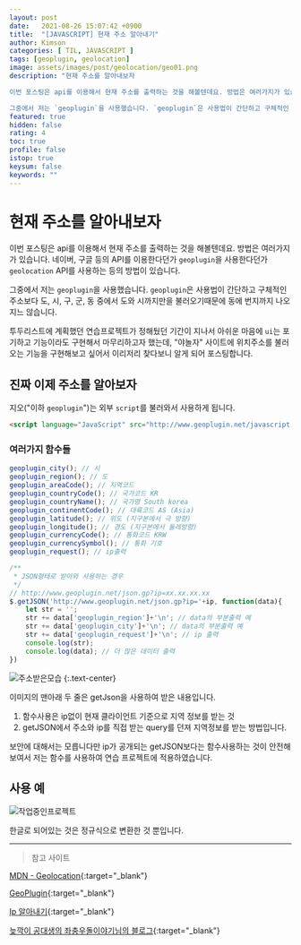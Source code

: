 ```yaml
---
layout: post
date:   2021-08-26 15:07:42 +0900
title:  "[JAVASCRIPT] 현재 주소 알아내기"
author: Kimson
categories: [ TIL, JAVASCRIPT ]
tags: [geoplugin, geolocation]
image: assets/images/post/geolocation/geo01.png
description: "현재 주소를 알아내보자

이번 포스팅은 api를 이용해서 현재 주소를 출력하는 것을 해볼텐데요. 방법은 여러가지가 있습니다. 네이버, 구글 등의 API를 이용한다던가 `geoplugin`을 사용한다던가 `geolocation` API를 사용하는 등의 방법이 있습니다.

그중에서 저는 `geoplugin`을 사용했습니다. `geoplugin`은 사용법이 간단하고 구체적인 주소보다 도, 시, 구, 군, 동 중에서 도와 시까지만을 불러오기때문에 동에 번지까지 나오지느 않습니다."
featured: true
hidden: false
rating: 4
toc: true
profile: false
istop: true
keysum: false
keywords: ""
---
```


# 현재 주소를 알아내보자

이번 포스팅은 api를 이용해서 현재 주소를 출력하는 것을 해볼텐데요. 방법은 여러가지가 있습니다. 네이버, 구글 등의 API를 이용한다던가 `geoplugin`을 사용한다던가 `geolocation` API를 사용하는 등의 방법이 있습니다.

그중에서 저는 `geoplugin`을 사용했습니다. `geoplugin`은 사용법이 간단하고 구체적인 주소보다 도, 시, 구, 군, 동 중에서 도와 시까지만을 불러오기때문에 동에 번지까지 나오지느 않습니다.

투두리스트에 계획했던 연습프로젝트가 정해뒀던 기간이 지나서 아쉬운 마음에 `ui`는 포기하고 기능이라도 구현해서 마무리하고자 했는데, "야놀자" 사이트에 위치주소를 불러오는 기능을 구현해보고 싶어서 이리저리 찾다보니 알게 되어 포스팅합니다.

## 진짜 이제 주소를 알아보자

지오("이하 `geoplugin`")는 외부 `script`를 불러와서 사용하게 됩니다.
```html
<script language="JavaScript" src="http://www.geoplugin.net/javascript.gp" type="text/javascript"></script>
```

### 여러가지 함수들

```javascript
geoplugin_city(); // 시
geoplugin_region(); // 도
geoplugin_areaCode(); // 지역코드
geoplugin_countryCode(); // 국가코드 KR
geoplugin_countryName(); // 국가명 South korea
geoplugin_continentCode(); // 대륙코드 AS (Asia)
geoplugin_latitude(); // 위도 (지구본에서 극 방향)
geoplugin_longitude(); // 경도 (지구본에서 둘레방향)
geoplugin_currencyCode(); // 통화코드 KRW
geoplugin_currencySymbol(); // 통화 기호
geoplugin_request(); // ip출력

/**
 * JSON형태로 받아와 사용하는 경우
 */ 
// http://www.geoplugin.net/json.gp?ip=xx.xx.xx.xx
$.getJSON('http://www.geoplugin.net/json.gp?ip='+ip, function(data){
    let str = '';
    str += data['geoplugin_region']+'\n'; // data의 부분출력 예
    str += data['geoplugin_city']+'\n'; // data의 부분출력 예
    str += data['geoplugin_request']+'\n'; // ip 출력
    console.log(str);
    console.log(data); // 더 많은 데이터 출력
})
```

![주소받은모습]({{site.baseurl}}/assets/images/post/geolocation/geo01.png '주소받은모습')
{:.text-center}

이미지의 맨아래 두 줄은 getJson을 사용하여 받은 내용입니다.

1. 함수사용은 ip없이 현재 클라이언트 기준으로 지역 정보를 받는 것  
2. getJSON에서 주소와 ip를 직접 받는 query를 던져 지역정보를 받는 방법입니다.

보안에 대해서는 모릅니다만 ip가 공개되는 getJSON보다는 함수사용하는 것이 안전해보여서 저는 함수를 사용하여 연습 프로젝트에 적용하였습니다.

## 사용 예

![작업중인프로젝트]({{site.baseurl}}/assets/images/post/geolocation/geo02.png)

한글로 되어있는 것은 정규식으로 변환한 것 뿐입니다.

-----

> 참고 사이트

[MDN - Geolocation](https://developer.mozilla.org/en-US/docs/Web/API/Geolocation_API/Using_the_Geolocation_API){:target="_blank"}

[GeoPlugin](http://www.geoplugin.com/quickstart#how_to_geo-localize_your_visitors){:target="_blank"}

[Ip 알아내기](https://stackoverflow.com/questions/4937517/ip-to-location-using-javascript){:target="_blank"}

[늦깍이 공대생의 좌충우돌이야기님의 블로그](https://elecs.tistory.com/201){:target="_blank"}